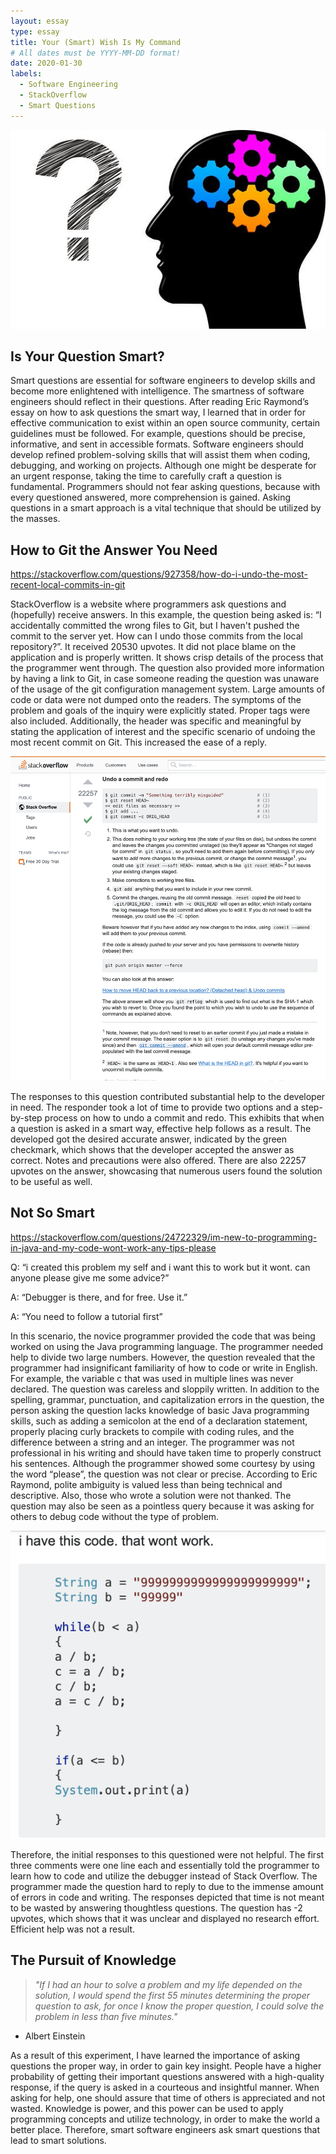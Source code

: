 ```yaml
---
layout: essay
type: essay
title: Your (Smart) Wish Is My Command
# All dates must be YYYY-MM-DD format!
date: 2020-01-30
labels:
  - Software Engineering
  - StackOverflow
  - Smart Questions
---
```


<img class="ui medium center image" src="../images/gear.jpg">

## Is Your Question Smart?

Smart questions are essential for software engineers to develop skills and become more enlightened with intelligence. The smartness of software engineers should reflect in their questions. After reading Eric Raymond’s essay on how to ask questions the smart way, I learned that in order for effective communication to exist within an open source community, certain guidelines must be followed. For example, questions should be precise, informative, and sent in accessible formats. Software engineers should develop refined problem-solving skills that will assist them when coding, debugging, and working on projects. Although one might be desperate for an urgent response, taking the time to carefully craft a question is fundamental. Programmers should not fear asking questions, because with every questioned answered, more comprehension is gained. Asking questions in a smart approach is a vital technique that should be utilized by the masses. 

## How to Git the Answer You Need

https://stackoverflow.com/questions/927358/how-do-i-undo-the-most-recent-local-commits-in-git

StackOverflow is a website where programmers ask questions and (hopefully) receive answers.
In this example, the question being asked is: “I accidentally committed the wrong files to Git, but I haven't pushed the commit to the server yet. How can I undo those commits from the local repository?”. It received 20530 upvotes. It did not place blame on the application and is properly written. It shows crisp details of the process that the programmer went through. The question also provided more information by having a link to Git, in case someone reading the question was unaware of the usage of the git configuration management system. Large amounts of code or data were not dumped onto the readers. The symptoms of the problem and goals of the inquiry were explicitly stated. Proper tags were also included. Additionally, the header was specific and meaningful by stating the application of interest and the specific scenario of undoing the most recent commit on Git. This increased the ease of a reply. 

<img class="ui right floated image" src="../images/git.png">

The responses to this question contributed substantial help to the developer in need. The responder took a lot of time to provide two options and a step-by-step process on how to undo a commit and redo. This exhibits that when a question is asked in a smart way, effective help follows as a result. The developed got the desired accurate answer, indicated by the green checkmark, which shows that the developer accepted the answer as correct. Notes and precautions were also offered. There are also 22257 upvotes on the answer, showcasing that numerous users found the solution to be useful as well. 

## Not So Smart  

https://stackoverflow.com/questions/24722329/im-new-to-programming-in-java-and-my-code-wont-work-any-tips-please

Q: “i created this problem my self and i want this to work but it wont. can anyone please give me some advice?”

A: “Debugger is there, and for free. Use it.”

A: “You need to follow a tutorial first”

In this scenario, the novice programmer provided the code that was being worked on using the Java programming language. The programmer needed help to divide two large numbers. However, the question revealed that the programmer had insignificant familiarity of how to code or write in English. For example, the variable c that was used in multiple lines was never declared. The question was careless and sloppily written. In addition to the spelling, grammar, punctuation, and capitalization errors in the question, the person asking the question lacks knowledge of basic Java programming skills, such as adding a semicolon at the end of a declaration statement, properly placing curly brackets to compile with coding rules, and the difference between a string and an integer. The programmer was not professional in his writing and should have taken time to properly construct his sentences. Although the programmer showed some courtesy by using the word “please”, the question was not clear or precise. According to Eric Raymond, polite ambiguity is valued less than being technical and descriptive. Also, those who wrote a solution were not thanked. The question may also be seen as a pointless query because it was asking for others to debug code without the type of problem. 

<img class="ui medium left floated image" src="../images/no.png">

Therefore, the initial responses to this questioned were not helpful. The first three comments were one line each and essentially told the programmer to learn how to code and utilize the debugger instead of Stack Overflow. The programmer made the question hard to reply to due to the immense amount of errors in code and writing. The responses depicted that time is not meant to be wasted by answering thoughtless questions. The question has -2 upvotes, which shows that it was unclear and displayed no research effort. Efficient help was not a result. 



## The Pursuit of Knowledge  

>*"If I had an hour to solve a problem and my life depended on the solution, I would spend the first 55 minutes determining the proper question to ask, for once I know the proper question, I could solve the problem in less than five minutes."*
- Albert Einstein

As a result of this experiment, I have learned the importance of asking questions the proper way, in order to gain key insight. People have a higher probability of getting their important questions answered with a high-quality response, if the query is asked in a courteous and insightful manner. When asking for help, one should assure that time of others is appreciated and not wasted. Knowledge is power, and this power can be used to apply programming concepts and utilize technology, in order to make the world a better place. Therefore, smart software engineers ask smart questions that lead to smart solutions.  
